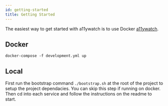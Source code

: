 ```yaml
---
id: getting-started
title: Getting Started
---
```


The easiest way to get started with a11ywatch is to use Docker [a11ywatch](https://github.com/A11yWatch/a11ywatch).

## Docker

`docker-compose -f development.yml up`

## Local

First run the bootstrap command `./bootstrap.sh` at the root of the project to setup the project dependacies. You can skip this step if running on docker. Then cd into each service and follow the instructions on the readme to start.

